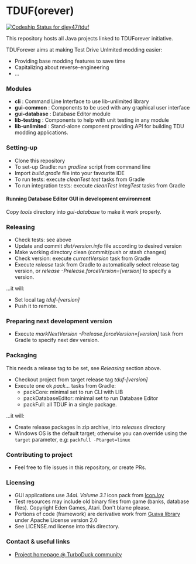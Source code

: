 # TDUF(orever) #

[![Codeship Status for djey47/tduf](https://app.codeship.com/projects/b5716970-4ace-0136-c149-7a9f28d40fd1/status?branch=tduf-2.0.x)](https://app.codeship.com/projects/292761)

This repository hosts all Java projects linked to TDUForever initiative.

TDUForever aims at making Test Drive Unlmited modding easier:

* Providing base modding features to save time
* Capitalizing about reverse-engineering
* ...

### Modules ###

* **cli** : Command Line Interface to use lib-unlimited library
* **gui-common** : Components to be used with any graphical user interface
* **gui-database** : Database Editor module
* **lib-testing** : Components to help with unit testing in any module
* **lib-unlimited** : Stand-alone component providing API for building TDU modding applications.

### Setting-up ###

* Clone this repository
* To set-up Gradle: run *gradlew* script from command line
* Import *build.gradle* file into your favourite IDE
* To run tests: execute *cleanTest test* tasks from Gradle
* To run integration tests: execute *cleanTest integTest* tasks from Gradle

#### Running Database Editor GUI in development environment

Copy *tools* directory into *gui-database* to make it work properly. 


### Releasing ###

* Check tests: see above
* Update and commit *dist/version.info* file according to desired version
* Make working directory clean (commit/push or stash changes)
* Check version: execute *currentVersion* task from Gradle
* Execute *release* task from Gradle to automatically select release tag version, or *release -Prelease.forceVersion=[version]* to specify a version.

...it will:

* Set local tag *tduf-[version]*
* Push it to remote.

### Preparing next development version ###

* Execute *markNextVersion -Prelease.forceVersion=[version]* task from Gradle to specify next dev version.

### Packaging ###

This needs a release tag to be set, see *Releasing* section above.

* Checkout project from target release tag *tduf-[version]*
* Execute one ok *pack...* tasks from Gradle:
    - packCore: minimal set to run CLI with LIB
    - packDatabaseEditor: minimal set to run Database Editor
    - packFull: all TDUF in a single package.

...it will:

* Create release packages in zip archive, into *releases* directory
* Windows OS is the default target; otherwise you can override using the `target` parameter, e.g: `packFull -Ptarget=linux`

### Contributing to project ###

* Feel free to file issues in this repository, or create PRs.

### Licensing ###

* GUI applications use *34aL Volume 3.1* icon pack from [IconJoy](http://icojam.com)
* Test resources may include old binary files from game (banks, database files). Copyright Eden Games, Atari. Don't blame please.
* Portions of code (framework) are derivative work from [Guava library](https://github.com/google/guava) under Apache License version 2.0
* See LICENSE.md license into this directory.

### Contact & useful links ###

* [Project homepage @ TurboDuck community](https://forum.turboduck.net/forums/tdu-mod-tools-support.57/)
